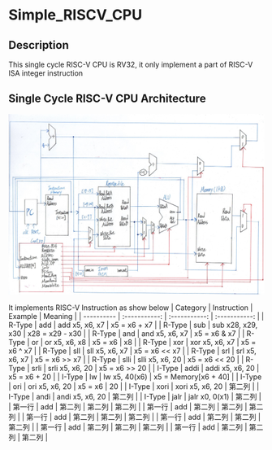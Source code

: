 # Simple_RISCV_CPU

## Description

This single cycle RISC-V CPU is RV32, it only implement a part of RISC-V ISA integer instruction

## Single Cycle RISC-V CPU Architecture
![image](https://github.com/Benson890105/Simple_RISCV_CPU/blob/riscv1.0/image/RISC-V%20Processor%20Architecture.jpg)

It implements RISC-V Instruction as show below
| Category      | Instruction     | Example     | Meaning     |
| ---------- | :-----------:  | :-----------: | :-----------: |
| R-Type     | add      | add x5, x6, x7      | x5 = x6 + x7     |
| R-Type     | sub      | sub x28, x29, x30   | x28 = x29 - x30  |
| R-Type     | and      | and x5, x6, x7      | x5 = x6 & x7     |
| R-Type     | or       | or x5, x6, x8       | x5 = x6 | x8     |
| R-Type     | xor      | xor x5, x6, x7      | x5 = x6 ^ x7     |
| R-Type     | sll      | sll x5, x6, x7      | x5 = x6 << x7    |
| R-Type     | srl      | srl x5, x6, x7      | x5 = x6 >> x7    |
| R-Type     | slli     | slli x5, x6, 20     | x5 = x6 << 20    |
| R-Type     | srli     | srli x5, x6, 20     | x5 = x6 >> 20    |
| I-Type     | addi     | addi x5, x6, 20     | x5 = x6 + 20     |
| I-Type     | lw       | lw x5, 40(x6)       | x5 = Memory[x6 + 40]     |
| I-Type     | ori      | ori x5, x6, 20     | x5 = x6 | 20     |
| I-Type     | xori     | xori x5, x6, 20     | 第二列     |
| I-Type     | andi     | andi x5, x6, 20     | 第二列     |
| I-Type     | jalr     | jalr x0, 0(x1)     | 第二列     |
| 第一行     | add     | 第二列     | 第二列     | 第二列     |
| 第一行     | add     | 第二列     | 第二列     | 第二列     |
| 第一行     | add     | 第二列     | 第二列     | 第二列     |
| 第一行     | add     | 第二列     | 第二列     | 第二列     |
| 第一行     | add     | 第二列     | 第二列     | 第二列     |
| 第一行     | add     | 第二列     | 第二列     | 第二列     |
